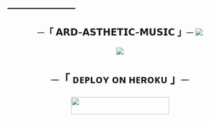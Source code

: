 ━━━━━━━━━━━━━━━━━━


<h2 align="center">
    ─「 𝗔𝗥𝗗-𝗔𝗦𝗧𝗛𝗘𝗧𝗜𝗖-𝗠𝗨𝗦𝗜𝗖 」─

<a align="center">
<img src="https://readme-typing-svg.herokuapp.com?color=FF0000&width=420&lines=𝗔𝗥𝗗-𝗔𝗦𝗧𝗛𝗘𝗧𝗜𝗖-𝗠𝗨𝗦𝗜𝗖">

<p align="center">
  <img src="https://telegra.ph/file/c0551793d1de230afd132.jpg">
</p>
<h3 align="center">
    ─「 ᴅᴇᴩʟᴏʏ ᴏɴ ʜᴇʀᴏᴋᴜ 」─

</h3>

<p align="center"><a href="https://dashboard.heroku.com/new?template=https://github.com/ArdNeriw/ARD-ASTHETIC-MUSIC"> <img src="https://img.shields.io/badge/Deploy%20On%20Heroku-bringle?style=for-the-badge&logo=heroku" width="220" height="38.45"/></a></p>
